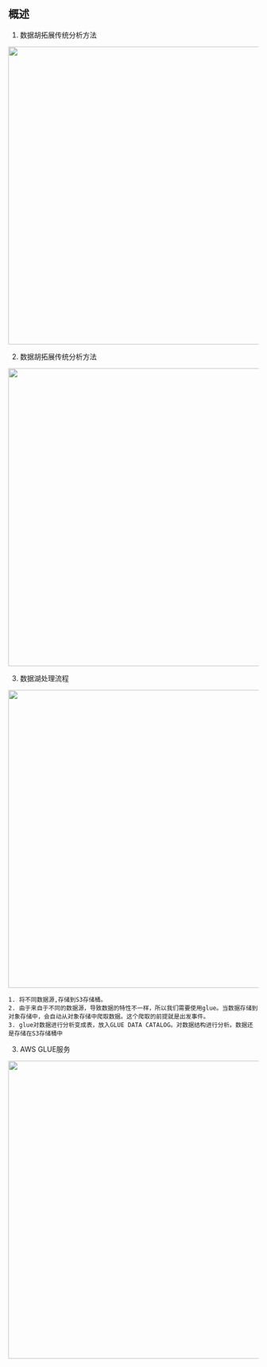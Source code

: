 ## 概述  
1. 数据胡拓展传统分析方法
<img src="../pictures/wits3q66cam.png" width="600" />


2. 数据胡拓展传统分析方法
<img src="../pictures/t2t4u6cxv5c.png" width="600" />


3. 数据湖处理流程
<img src="../pictures/vs5cux5gc3.png" width="600" />  

    1. 将不同数据源,存储到S3存储桶。
    2. 由于来自于不同的数据源，导致数据的特性不一样，所以我们需要使用glue。当数据存储到对象存储中，会自动从对象存储中爬取数据。这个爬取的前提就是出发事件。
    3. glue对数据进行分析变成表，放入GLUE DATA CATALOG。对数据结构进行分析。数据还是存储在S3存储桶中

3. AWS GLUE服务
<img src="../pictures/afbx6dfpqgd.png" width="600" />



